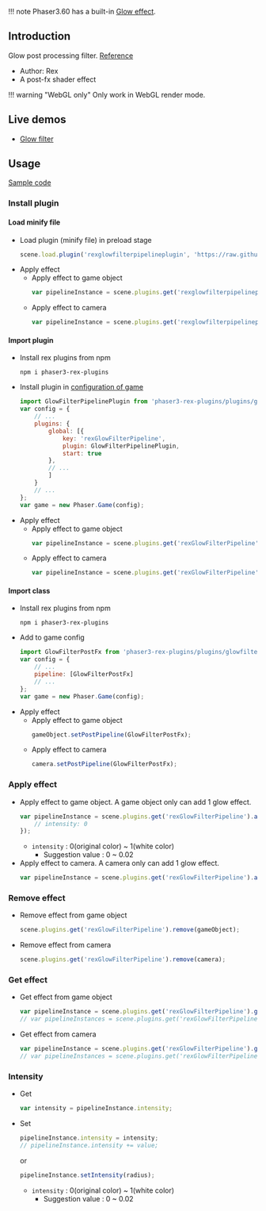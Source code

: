!!! note
    Phaser3.60 has a built-in [Glow effect](shader-builtin.md#glow).

## Introduction

Glow post processing filter. [Reference](https://gist.github.com/MatthewBarker/032c325ef8577c6d0188)

- Author: Rex
- A post-fx shader effect

!!! warning "WebGL only"
    Only work in WebGL render mode.

## Live demos

- [Glow filter](https://codepen.io/rexrainbow/pen/jObgQpY)

## Usage

[Sample code](https://github.com/rexrainbow/phaser3-rex-notes/tree/master/examples/shader-glowfilter)

### Install plugin

#### Load minify file

- Load plugin (minify file) in preload stage
    ```javascript
    scene.load.plugin('rexglowfilterpipelineplugin', 'https://raw.githubusercontent.com/rexrainbow/phaser3-rex-notes/master/dist/rexglowfilterpipelineplugin.min.js', true);
    ```
- Apply effect
    - Apply effect to game object
        ```javascript
        var pipelineInstance = scene.plugins.get('rexglowfilterpipelineplugin').add(gameObject, config);
        ```
    - Apply effect to camera
        ```javascript
        var pipelineInstance = scene.plugins.get('rexglowfilterpipelineplugin').add(camera, config);
        ```

#### Import plugin

- Install rex plugins from npm
    ```
    npm i phaser3-rex-plugins
    ```
- Install plugin in [configuration of game](game.md#configuration)
    ```javascript
    import GlowFilterPipelinePlugin from 'phaser3-rex-plugins/plugins/glowfilterpipeline-plugin.js';
    var config = {
        // ...
        plugins: {
            global: [{
                key: 'rexGlowFilterPipeline',
                plugin: GlowFilterPipelinePlugin,
                start: true
            },
            // ...
            ]
        }
        // ...
    };
    var game = new Phaser.Game(config);
    ```
- Apply effect
    - Apply effect to game object
        ```javascript
        var pipelineInstance = scene.plugins.get('rexGlowFilterPipeline').add(gameObject, config);
        ```
    - Apply effect to camera
        ```javascript
        var pipelineInstance = scene.plugins.get('rexGlowFilterPipeline').add(camera, config);
        ```

#### Import class

- Install rex plugins from npm
    ```
    npm i phaser3-rex-plugins
    ```
- Add to game config
    ```javascript
    import GlowFilterPostFx from 'phaser3-rex-plugins/plugins/glowfilterpipeline.js';
    var config = {
        // ...
        pipeline: [GlowFilterPostFx]
        // ...
    };
    var game = new Phaser.Game(config);
    ```
- Apply effect
    - Apply effect to game object
        ```javascript
        gameObject.setPostPipeline(GlowFilterPostFx);
        ```
    - Apply effect to camera
        ```javascript
        camera.setPostPipeline(GlowFilterPostFx);
        ```

### Apply effect

- Apply effect to game object. A game object only can add 1 glow effect.
    ```javascript
    var pipelineInstance = scene.plugins.get('rexGlowFilterPipeline').add(gameObject, {
        // intensity: 0
    });
    ```
    - `intensity` : 0(original color) ~ 1(white color)
        - Suggestion value : 0 ~ 0.02
- Apply effect to camera. A camera only can add 1 glow effect.
    ```javascript
    var pipelineInstance = scene.plugins.get('rexGlowFilterPipeline').add(camera, config);
    ```

### Remove effect

- Remove effect from game object
    ```javascript
    scene.plugins.get('rexGlowFilterPipeline').remove(gameObject);
    ```
- Remove effect from camera
    ```javascript
    scene.plugins.get('rexGlowFilterPipeline').remove(camera);
    ```

### Get effect

- Get effect from game object
    ```javascript
    var pipelineInstance = scene.plugins.get('rexGlowFilterPipeline').get(gameObject)[0];
    // var pipelineInstances = scene.plugins.get('rexGlowFilterPipeline').get(gameObject);
    ```
- Get effect from camera
    ```javascript
    var pipelineInstance = scene.plugins.get('rexGlowFilterPipeline').get(camera)[0];
    // var pipelineInstances = scene.plugins.get('rexGlowFilterPipeline').get(camera);
    ```

### Intensity

- Get
    ```javascript
    var intensity = pipelineInstance.intensity;
    ```
- Set
    ```javascript
    pipelineInstance.intensity = intensity;
    // pipelineInstance.intensity += value;
    ```
    or
    ```javascript
    pipelineInstance.setIntensity(radius);
    ```
    - `intensity` : 0(original color) ~ 1(white color)
        - Suggestion value : 0 ~ 0.02
